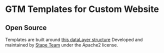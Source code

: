 # GTM Templates for Custom Website

## Open Source

Templates are built around [this dataLayer structure](https://docs.google.com/document/d/1LZO2ztW8SlyFOAp93bazoeN4Auvlc0Mr4Svebh9V3jY/edit?usp=sharing)
Developed and maintained by [Stape Team](https://stape.io/) under the Apache2 license.
